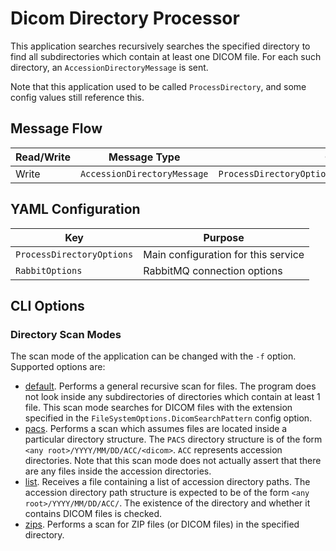 # Dicom Directory Processor

This application searches recursively searches the specified directory to find all subdirectories which contain at least one DICOM file. For each such directory, an `AccessionDirectoryMessage` is sent.

Note that this application used to be called `ProcessDirectory`, and some config values still reference this.

## Message Flow

| Read/Write | Message Type                | Config Property                                             |
| ---------- | --------------------------- | ----------------------------------------------------------- |
| Write      | `AccessionDirectoryMessage` | `ProcessDirectoryOptions.AccessionDirectoryProducerOptions` |

## YAML Configuration

| Key                       | Purpose                             |
| ------------------------- | ----------------------------------- |
| `ProcessDirectoryOptions` | Main configuration for this service |
| `RabbitOptions`           | RabbitMQ connection options         |

## CLI Options

### Directory Scan Modes

The scan mode of the application can be changed with the `-f` option. Supported options are:

-   [default](/src/applications/Applications.DicomDirectoryProcessor/Execution/DirectoryFinders/BasicDicomDirectoryFinder.cs). Performs a general recursive scan for files. The program does not look inside any subdirectories of directories which contain at least 1 file. This scan mode searches for DICOM files with the extension specified in the `FileSystemOptions.DicomSearchPattern` config option.
-   [pacs](/src/applications/Applications.DicomDirectoryProcessor/Execution/DirectoryFinders/PacsDirectoryFinder.cs). Performs a scan which assumes files are located inside a particular directory structure. The `PACS` directory structure is of the form `<any root>/YYYY/MM/DD/ACC/<dicom>`. `ACC` represents accession directories. Note that this scan mode does not actually assert that there are any files inside the accession directories.
-   [list](/src/applications/Applications.DicomDirectoryProcessor/Execution/DirectoryFinders/AccessionDirectoryLister.cs). Receives a file containing a list of accession directory paths. The accession directory path structure is expected to be of the form `<any root>/YYYY/MM/DD/ACC/`. The existence of the directory and whether it contains DICOM files is checked.
-   [zips](/src/applications/Applications.DicomDirectoryProcessor/Execution/DirectoryFinders/ZipDicomDirectoryFinder.cs). Performs a scan for ZIP files (or DICOM files) in the specified directory.
